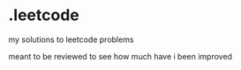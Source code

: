 # .leetcode

my solutions to leetcode problems 

meant to be reviewed to see how much have i been improved 
